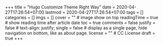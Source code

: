 +++
title = "Hugo Customize Theme Right Way"
date = 2020-04-27T17:26:54+07:00
lastmod = 2020-04-27T17:26:54+07:00
tags = []
categories = []
imgs = []
cover = ""  # image show on top
readingTime = true  # show reading time after article date
toc = true
comments = false
justify = false  # text-align: justify;
single = false  # display as a single page, hide navigation on bottom, like as about page.
license = ""  # CC License
draft = true
+++

